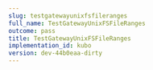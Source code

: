 ```yaml
---
slug: testgatewayunixfsfileranges
full_name: TestGatewayUnixFSFileRanges
outcome: pass
title: TestGatewayUnixFSFileRanges
implementation_id: kubo
version: dev-44b0eaa-dirty
---
```


